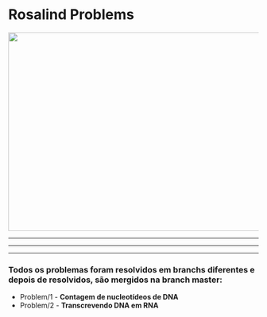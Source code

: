 # Rosalind Problems

<img src="https://www.thoughtco.com/thmb/ekbqfxW7pRkCaMj_-VxSR3w6lBQ=/1500x0/filters:no_upscale():max_bytes(150000):strip_icc():format(webp)/3-D_DNA-56a09ae45f9b58eba4b20266.jpg" width="700" height="400">

---
***
___

### Todos os problemas foram resolvidos em branchs diferentes e depois de resolvidos, são mergidos na branch master:
* Problem/1 - **Contagem de nucleotídeos de DNA**
* Problem/2 - **Transcrevendo DNA em RNA**

